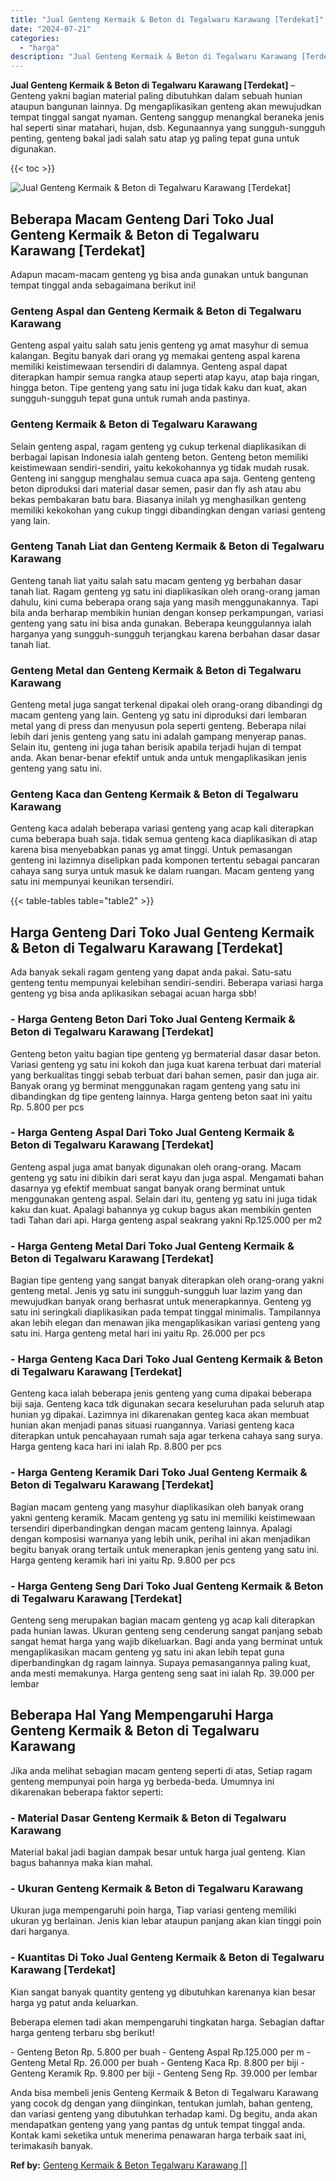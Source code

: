 ```yaml
---
title: "Jual Genteng Kermaik & Beton di Tegalwaru Karawang [Terdekat]"
date: "2024-07-21"
categories: 
  - "harga"
description: "Jual Genteng Kermaik & Beton di Tegalwaru Karawang [Terdekat]. Anda bisa membeli jenis Genteng Kermaik & Beton di Tegalwaru Karawang yang cocok dg dengan yan..."
---
```


**Jual Genteng Kermaik & Beton di Tegalwaru Karawang \[Terdekat\]** – Genteng yakni bagian material paling dibutuhkan dalam sebuah hunian ataupun bangunan lainnya. Dg mengaplikasikan genteng akan mewujudkan tempat tinggal sangat nyaman. Genteng sanggup menangkal beraneka jenis hal seperti sinar matahari, hujan, dsb. Kegunaannya yang sungguh-sungguh penting, genteng bakal jadi salah satu atap yg paling tepat guna untuk digunakan.

{{< toc >}}

![Jual Genteng Kermaik & Beton di Tegalwaru Karawang [Terdekat]](/images/genteng-minimalis-murah25.png)

## Beberapa Macam Genteng Dari Toko Jual Genteng Kermaik & Beton di Tegalwaru Karawang \[Terdekat\]

Adapun macam-macam genteng yg bisa anda gunakan untuk bangunan tempat tinggal anda sebagaimana berikut ini!

### Genteng Aspal dan Genteng Kermaik & Beton di Tegalwaru Karawang

Genteng aspal yaitu salah satu jenis genteng yg amat masyhur di semua kalangan. Begitu banyak dari orang yg memakai genteng aspal karena memiliki keistimewaan tersendiri di dalamnya. Genteng aspal dapat diterapkan hampir semua rangka ataup seperti atap kayu, atap baja ringan, hingga beton. Tipe genteng yang satu ini juga tidak kaku dan kuat, akan sungguh-sungguh tepat guna untuk rumah anda pastinya.

### Genteng Kermaik & Beton di Tegalwaru Karawang

Selain genteng aspal, ragam genteng yg cukup terkenal diaplikasikan di berbagai lapisan Indonesia ialah genteng beton. Genteng beton memiliki keistimewaan sendiri-sendiri, yaitu kekokohannya yg tidak mudah rusak. Genteng ini sanggup menghalau semua cuaca apa saja. Genteng genteng beton diproduksi dari material dasar semen, pasir dan fly ash atau abu bekas pembakaran batu bara. Biasanya inilah yg menghasilkan genteng memiliki kekokohan yang cukup tinggi dibandingkan dengan variasi genteng yang lain.

### Genteng Tanah Liat dan Genteng Kermaik & Beton di Tegalwaru Karawang

Genteng tanah liat yaitu salah satu macam genteng yg berbahan dasar tanah liat. Ragam genteng yg satu ini diaplikasikan oleh orang-orang jaman dahulu, kini cuma beberapa orang saja yang masih menggunakannya. Tapi bila anda berharap membikin hunian dengan konsep perkampungan, variasi genteng yang satu ini bisa anda gunakan. Beberapa keunggulannya ialah harganya yang sungguh-sungguh terjangkau karena berbahan dasar dasar tanah liat.

### Genteng Metal dan Genteng Kermaik & Beton di Tegalwaru Karawang

Genteng metal juga sangat terkenal dipakai oleh orang-orang dibandingi dg macam genteng yang lain. Genteng yg satu ini diproduksi dari lembaran metal yang di press dan menyusun pola seperti genteng. Beberapa nilai lebih dari jenis genteng yang satu ini adalah gampang menyerap panas. Selain itu, genteng ini juga tahan berisik apabila terjadi hujan di tempat anda. Akan benar-benar efektif untuk anda untuk mengaplikasikan jenis genteng yang satu ini.

### Genteng Kaca dan Genteng Kermaik & Beton di Tegalwaru Karawang

Genteng kaca adalah beberapa variasi genteng yang acap kali diterapkan cuma beberapa buah saja. tidak semua genteng kaca diaplikasikan di atap karena bisa menyebabkan panas yg amat tinggi. Untuk pemasangan genteng ini lazimnya diselipkan pada komponen tertentu sebagai pancaran cahaya sang surya untuk masuk ke dalam ruangan. Macam genteng yang satu ini mempunyai keunikan tersendiri.

{{< table-tables table="table2" >}}

## Harga Genteng Dari Toko Jual Genteng Kermaik & Beton di Tegalwaru Karawang \[Terdekat\]

Ada banyak sekali ragam genteng yang dapat anda pakai. Satu-satu genteng tentu mempunyai kelebihan sendiri-sendiri. Beberapa variasi harga genteng yg bisa anda aplikasikan sebagai acuan harga sbb!

### \- Harga Genteng Beton Dari Toko Jual Genteng Kermaik & Beton di Tegalwaru Karawang \[Terdekat\]

Genteng beton yaitu bagian tipe genteng yg bermaterial dasar dasar beton. Variasi genteng yg satu ini kokoh dan juga kuat karena terbuat dari material yang berkualitas tinggi sebab terbuat dari bahan semen, pasir dan juga air. Banyak orang yg berminat menggunakan ragam genteng yang satu ini dibandingkan dg tipe genteng lainnya. Harga genteng beton saat ini yaitu Rp. 5.800 per pcs

### \- Harga Genteng Aspal Dari Toko Jual Genteng Kermaik & Beton di Tegalwaru Karawang \[Terdekat\]

Genteng aspal juga amat banyak digunakan oleh orang-orang. Macam genteng yg satu ini dibikin dari serat kayu dan juga aspal. Mengamati bahan dasarnya yg efektif membuat sangat banyak orang berminat untuk menggunakan genteng aspal. Selain dari itu, genteng yg satu ini juga tidak kaku dan kuat. Apalagi bahannya yg cukup bagus akan membikin genten tadi Tahan dari api. Harga genteng aspal seakrang yakni Rp.125.000 per m2

### \- Harga Genteng Metal Dari Toko Jual Genteng Kermaik & Beton di Tegalwaru Karawang \[Terdekat\]

Bagian tipe genteng yang sangat banyak diterapkan oleh orang-orang yakni genteng metal. Jenis yg satu ini sungguh-sungguh luar lazim yang dan mewujudkan banyak orang berhasrat untuk menerapkannya. Genteng yg satu ini seringkali diaplikasikan pada tempat tinggal minimalis. Tampilannya akan lebih elegan dan menawan jika mengaplikasikan variasi genteng yang satu ini. Harga genteng metal hari ini yaitu Rp. 26.000 per pcs

### \- Harga Genteng Kaca Dari Toko Jual Genteng Kermaik & Beton di Tegalwaru Karawang \[Terdekat\]

Genteng kaca ialah beberapa jenis genteng yang cuma dipakai beberapa biji saja. Genteng kaca tdk digunakan secara keseluruhan pada seluruh atap hunian yg dipakai. Lazimnya ini dikarenakan genteg kaca akan membuat hunian akan menjadi panas situasi ruangannya. Variasi genteng kaca diterapkan untuk pencahayaan rumah saja agar terkena cahaya sang surya. Harga genteng kaca hari ini ialah Rp. 8.800 per pcs

### \- Harga Genteng Keramik Dari Toko Jual Genteng Kermaik & Beton di Tegalwaru Karawang \[Terdekat\]

Bagian macam genteng yang masyhur diaplikasikan oleh banyak orang yakni genteng keramik. Macam genteng yg satu ini memiliki keistimewaan tersendiri diperbandingkan dengan macam genteng lainnya. Apalagi dengan komposisi warnanya yang lebih unik, perihal ini akan menjadikan begitu banyak orang tertaik untuk menerapkan jenis genteng yang satu ini. Harga genteng keramik hari ini yaitu Rp. 9.800 per pcs

### \- Harga Genteng Seng Dari Toko Jual Genteng Kermaik & Beton di Tegalwaru Karawang \[Terdekat\]

Genteng seng merupakan bagian macam genteng yg acap kali diterapkan pada hunian lawas. Ukuran genteng seng cenderung sangat panjang sebab sangat hemat harga yang wajib dikeluarkan. Bagi anda yang berminat untuk mengaplikasikan macam genteng yg satu ini akan lebih tepat guna diperbandingkan dg ragam lainnya. Supaya pemasangannya paling kuat, anda mesti memakunya. Harga genteng seng saat ini ialah Rp. 39.000 per lembar

## Beberapa Hal Yang Mempengaruhi Harga Genteng Kermaik & Beton di Tegalwaru Karawang

Jika anda melihat sebagian macam genteng seperti di atas, Setiap ragam genteng mempunyai poin harga yg berbeda-beda. Umumnya ini dikarenakan beberapa faktor seperti:

### \- Material Dasar Genteng Kermaik & Beton di Tegalwaru Karawang

Material bakal jadi bagian dampak besar untuk harga jual genteng. Kian bagus bahannya maka kian mahal.

### \- Ukuran Genteng Kermaik & Beton di Tegalwaru Karawang

Ukuran juga mempengaruhi poin harga, Tiap variasi genteng memiliki ukuran yg berlainan. Jenis kian lebar ataupun panjang akan kian tinggi poin dari harganya.

### \- Kuantitas Di Toko Jual Genteng Kermaik & Beton di Tegalwaru Karawang \[Terdekat\]

Kian sangat banyak quantity genteng yg dibutuhkan karenanya kian besar harga yg patut anda keluarkan.

Beberapa elemen tadi akan mempengaruhi tingkatan harga. Sebagian daftar harga genteng terbaru sbg berikut!

\- Genteng Beton Rp. 5.800 per buah - Genteng Aspal Rp.125.000 per m - Genteng Metal Rp. 26.000 per buah - Genteng Kaca Rp. 8.800 per biji - Genteng Keramik Rp. 9.800 per biji - Genteng Seng Rp. 39.000 per lembar

Anda bisa membeli jenis Genteng Kermaik & Beton di Tegalwaru Karawang yang cocok dg dengan yang diinginkan, tentukan jumlah, bahan genteng, dan variasi genteng yang dibutuhkan terhadap kami. Dg begitu, anda akan mendapatkan genteng yang yang pantas dg untuk tempat tinggal anda. Kontak kami seketika untuk menerima penawaran harga terbaik saat ini, terimakasih banyak.

**Ref by:**  [Genteng Kermaik & Beton  Tegalwaru Karawang []](https://id.wikipedia.org/wiki/Genteng)
